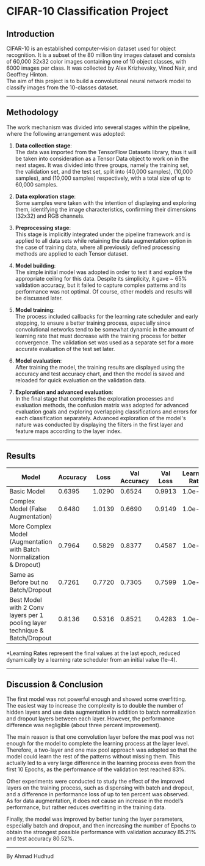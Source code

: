 
# CIFAR-10 Classification Project

## Introduction

CIFAR-10 is an established computer-vision dataset used for object recognition. It is a subset of the 80 million tiny images dataset and consists of 60,000 32x32 color images containing one of 10 object classes, with 6000 images per class. It was collected by Alex Krizhevsky, Vinod Nair, and Geoffrey Hinton.  
The aim of this project is to build a convolutional neural network model to classify images from the 10-classes dataset.

---

## Methodology

The work mechanism was divided into several stages within the pipeline, where the following arrangement was adopted:

1. **Data collection stage**:  
   The data was imported from the TensorFlow Datasets library, thus it will be taken into consideration as a Tensor Data object to work on in the next stages. It was divided into three groups, namely the training set, the validation set, and the test set, split into (40,000 samples), (10,000 samples), and (10,000 samples) respectively, with a total size of up to 60,000 samples.

2. **Data exploration stage**:  
   Some samples were taken with the intention of displaying and exploring them, identifying the image characteristics, confirming their dimensions (32x32) and RGB channels.

3. **Preprocessing stage**:  
   This stage is implicitly integrated under the pipeline framework and is applied to all data sets while retaining the data augmentation option in the case of training data, where all previously defined processing methods are applied to each Tensor dataset.

4. **Model building**:  
   The simple initial model was adopted in order to test it and explore the appropriate ceiling for this data. Despite its simplicity, it gave ~ 65% validation accuracy, but it failed to capture complex patterns and its performance was not optimal. Of course, other models and results will be discussed later.

5. **Model training**:  
   The process included callbacks for the learning rate scheduler and early stopping, to ensure a better training process, especially since convolutional networks tend to be somewhat dynamic in the amount of learning rate that must decrease with the training process for better convergence. The validation set was used as a separate set for a more accurate evaluation of the test set later.

6. **Model evaluation**:  
   After training the model, the training results are displayed using the accuracy and test accuracy chart, and then the model is saved and reloaded for quick evaluation on the validation data.

7. **Exploration and advanced evaluation**:  
   In the final stage that completes the exploration processes and evaluation methods, the confusion matrix was adopted for advanced evaluation goals and exploring overlapping classifications and errors for each classification separately. Advanced exploration of the model's nature was conducted by displaying the filters in the first layer and feature maps according to the layer index.

---

## Results

| Model | Accuracy | Loss | Val Accuracy | Val Loss | Learning Rate |
|-------|----------|------|--------------|----------|---------------|
| Basic Model | 0.6395 | 1.0290 | 0.6524 | 0.9913 | 1.0e-04 |
| Complex Model (False Augmentation) | 0.6480 | 1.0139 | 0.6690 | 0.9149 | 1.0e-07 |
| More Complex Model (Augmentation with Batch Normalization & Dropout) | 0.7964 | 0.5829 | 0.8377 | 0.4587 | 1.0e-08 |
| Same as Before but no Batch/Dropout | 0.7261 | 0.7720 | 0.7305 | 0.7599 | 1.0e-10 |
| Best Model with 2 Conv layers per 1 pooling layer technique & Batch/Dropout | 0.8136 | 0.5316 | 0.8521 | 0.4283 | 1.0e-07 |

*Learning Rates represent the final values at the last epoch, reduced dynamically by a learning rate scheduler from an initial value (1e-4).

---

## Discussion & Conclusion

The first model was not powerful enough and showed some overfitting.  
The easiest way to increase the complexity is to double the number of hidden layers and use data augmentation in addition to batch normalization and dropout layers between each layer. However, the performance difference was negligible (about three percent improvement).  

The main reason is that one convolution layer before the max pool was not enough for the model to complete the learning process at the layer level. Therefore, a two-layer and one max pool approach was adopted so that the model could learn the rest of the patterns without missing them. This actually led to a very large difference in the learning process even from the first 10 Epochs, as the performance of the validation test reached 83%.  

Other experiments were conducted to study the effect of the improved layers on the training process, such as dispensing with batch and dropout, and a difference in performance loss of up to ten percent was observed.  
As for data augmentation, it does not cause an increase in the model’s performance, but rather reduces overfitting in the training data.  

Finally, the model was improved by better tuning the layer parameters, especially batch and dropout, and then increasing the number of Epochs to obtain the strongest possible performance with validation accuracy 85.21% and test accuracy 80.52%.  

---

By Ahmad Hudhud
```

